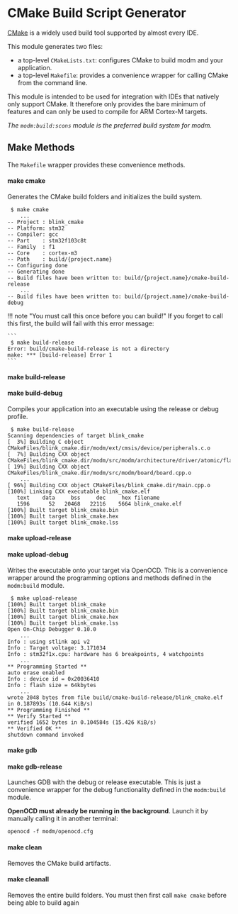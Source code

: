 # CMake Build Script Generator

[CMake][] is a widely used build tool supported by almost every IDE.

This module generates two files:

- a top-level `CMakeLists.txt`: configures CMake to build modm and your
  application.
- a top-level `Makefile`: provides a convenience wrapper for calling CMake from
  the command line.

This module is intended to be used for integration with IDEs that natively only
support CMake. It therefore only provides the bare minimum of features and
can only be used to compile for ARM Cortex-M targets.

*The `modm:build:scons` module is the preferred build system for modm.*


## Make Methods

The `Makefile` wrapper provides these convenience methods.


#### make cmake

Generates the CMake build folders and initializes the build system.

```
 $ make cmake
    ...
-- Project : blink_cmake
-- Platform: stm32
-- Compiler: gcc
-- Part    : stm32f103c8t
-- Family  : f1
-- Core    : cortex-m3
-- Path    : build/{project.name}
-- Configuring done
-- Generating done
-- Build files have been written to: build/{project.name}/cmake-build-release
    ...
-- Build files have been written to: build/{project.name}/cmake-build-debug
```

!!! note "You must call this once before you can build!"
    If you forget to call this first, the build will fail with this error message:

    ```
     $ make build-release
    Error: build/cmake-build-release is not a directory
    make: *** [build-release] Error 1
    ```


#### make build-release
#### make build-debug

Compiles your application into an executable using the release or debug profile.

```
 $ make build-release
Scanning dependencies of target blink_cmake
[  3%] Building C object CMakeFiles/blink_cmake.dir/modm/ext/cmsis/device/peripherals.c.o
[  7%] Building CXX object CMakeFiles/blink_cmake.dir/modm/src/modm/architecture/driver/atomic/flag.cpp.o
[ 19%] Building CXX object CMakeFiles/blink_cmake.dir/modm/src/modm/board/board.cpp.o
    ...
[ 96%] Building CXX object CMakeFiles/blink_cmake.dir/main.cpp.o
[100%] Linking CXX executable blink_cmake.elf
   text    data     bss     dec     hex filename
   1596      52   20468   22116    5664 blink_cmake.elf
[100%] Built target blink_cmake.bin
[100%] Built target blink_cmake.hex
[100%] Built target blink_cmake.lss
```


#### make upload-release
#### make upload-debug

Writes the executable onto your target via OpenOCD.
This is a convenience wrapper around the programming options and methods
defined in the `modm:build` module.

```
 $ make upload-release
[100%] Built target blink_cmake
[100%] Built target blink_cmake.bin
[100%] Built target blink_cmake.hex
[100%] Built target blink_cmake.lss
Open On-Chip Debugger 0.10.0
    ...
Info : using stlink api v2
Info : Target voltage: 3.171034
Info : stm32f1x.cpu: hardware has 6 breakpoints, 4 watchpoints
    ...
** Programming Started **
auto erase enabled
Info : device id = 0x20036410
Info : flash size = 64kbytes
    ...
wrote 2048 bytes from file build/cmake-build-release/blink_cmake.elf in 0.187893s (10.644 KiB/s)
** Programming Finished **
** Verify Started **
verified 1652 bytes in 0.104584s (15.426 KiB/s)
** Verified OK **
shutdown command invoked

```


#### make gdb
#### make gdb-release

Launches GDB with the debug or release executable.
This is just a convenience wrapper for the debug functionality defined in the
`modm:build` module.

**OpenOCD must already be running in the background**. Launch it by manually
calling it in another terminal:

```
openocd -f modm/openocd.cfg
```


#### make clean

Removes the CMake build artifacts.


#### make cleanall

Removes the entire build folders. You must then first call `make cmake` before
being able to build again


[cmake]: http://cmake.org